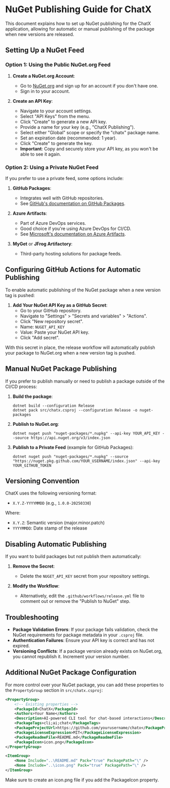# NuGet Publishing Guide for ChatX

This document explains how to set up NuGet publishing for the ChatX application, allowing for automatic or manual publishing of the package when new versions are released.

## Setting Up a NuGet Feed

### Option 1: Using the Public NuGet.org Feed

1. **Create a NuGet.org Account**:
   - Go to [NuGet.org](https://www.nuget.org/) and sign up for an account if you don't have one.
   - Sign in to your account.

2. **Create an API Key**:
   - Navigate to your account settings.
   - Select "API Keys" from the menu.
   - Click "Create" to generate a new API key.
   - Provide a name for your key (e.g., "ChatX Publishing").
   - Select either "Global" scope or specify the "chatx" package name.
   - Set an expiration date (recommended: 1 year).
   - Click "Create" to generate the key.
   - **Important**: Copy and securely store your API key, as you won't be able to see it again.

### Option 2: Using a Private NuGet Feed

If you prefer to use a private feed, some options include:

1. **GitHub Packages**:
   - Integrates well with GitHub repositories.
   - See [GitHub's documentation on GitHub Packages](https://docs.github.com/en/packages/working-with-a-github-packages-registry/working-with-the-nuget-registry).

2. **Azure Artifacts**:
   - Part of Azure DevOps services.
   - Good choice if you're using Azure DevOps for CI/CD.
   - See [Microsoft's documentation on Azure Artifacts](https://docs.microsoft.com/en-us/azure/devops/artifacts/get-started-nuget).

3. **MyGet** or **JFrog Artifactory**:
   - Third-party hosting solutions for package feeds.

## Configuring GitHub Actions for Automatic Publishing

To enable automatic publishing of the NuGet package when a new version tag is pushed:

1. **Add Your NuGet API Key as a GitHub Secret**:
   - Go to your GitHub repository.
   - Navigate to "Settings" > "Secrets and variables" > "Actions".
   - Click "New repository secret".
   - Name: `NUGET_API_KEY`
   - Value: Paste your NuGet API key.
   - Click "Add secret".

With this secret in place, the release workflow will automatically publish your package to NuGet.org when a new version tag is pushed.

## Manual NuGet Package Publishing

If you prefer to publish manually or need to publish a package outside of the CI/CD process:

1. **Build the package**:
   ```
   dotnet build --configuration Release
   dotnet pack src/chatx.csproj --configuration Release -o nuget-packages
   ```

2. **Publish to NuGet.org**:
   ```
   dotnet nuget push "nuget-packages/*.nupkg" --api-key YOUR_API_KEY --source https://api.nuget.org/v3/index.json
   ```

3. **Publish to a Private Feed** (example for GitHub Packages):
   ```
   dotnet nuget push "nuget-packages/*.nupkg" --source "https://nuget.pkg.github.com/YOUR_USERNAME/index.json" --api-key YOUR_GITHUB_TOKEN
   ```

## Versioning Convention

ChatX uses the following versioning format:
- `X.Y.Z-YYYYMMDD` (e.g., `1.0.0-20250330`)

Where:
- `X.Y.Z`: Semantic version (major.minor.patch)
- `YYYYMMDD`: Date stamp of the release

## Disabling Automatic Publishing

If you want to build packages but not publish them automatically:

1. **Remove the Secret**:
   - Delete the `NUGET_API_KEY` secret from your repository settings.

2. **Modify the Workflow**:
   - Alternatively, edit the `.github/workflows/release.yml` file to comment out or remove the "Publish to NuGet" step.

## Troubleshooting

- **Package Validation Errors**: If your package fails validation, check the NuGet requirements for package metadata in your `.csproj` file.
- **Authentication Failures**: Ensure your API key is correct and has not expired.
- **Versioning Conflicts**: If a package version already exists on NuGet.org, you cannot republish it. Increment your version number.

## Additional NuGet Package Configuration

For more control over your NuGet package, you can add these properties to the `PropertyGroup` section in `src/chatx.csproj`:

```xml
<PropertyGroup>
    <!-- Existing properties -->
    <PackageId>ChatX</PackageId>
    <Authors>Your Name</Authors>
    <Description>AI-powered CLI tool for chat-based interactions</Description>
    <PackageTags>cli;ai;chat</PackageTags>
    <PackageProjectUrl>https://github.com/yourusername/chatx</PackageProjectUrl>
    <PackageLicenseExpression>MIT</PackageLicenseExpression>
    <PackageReadmeFile>README.md</PackageReadmeFile>
    <PackageIcon>icon.png</PackageIcon>
</PropertyGroup>

<ItemGroup>
    <None Include="..\README.md" Pack="true" PackagePath="\" />
    <None Include="..\icon.png" Pack="true" PackagePath="\" />
</ItemGroup>
```

Make sure to create an icon.png file if you add the PackageIcon property.